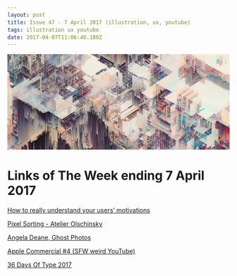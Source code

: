 ```yaml
---
layout: post
title: Issue 47 - 7 April 2017 (illustration, ux, youtube)
tags: illustration ux youtube
date: 2017-04-07T11:06:48.180Z
---
```

![How to really understand your users’ motivations](/assets/uploads/issue-47.png "How to really understand your users’ motivations")

# Links of The Week ending 7 April 2017

<a href="http://blog.invisionapp.com/how-to-understand-user-motivations/" target="_blank">How to really understand your users’ motivations</a>

<a href="https://www.behance.net/olschinsky" target="_blank">Pixel Sorting - Atelier Olschinsky</a>

<a href="http://angeladeane.com/section/333599-Ghost-Photographs.html" target="_blank">Angela Deane, Ghost Photos</a>

<a href="https://www.youtube.com/watch?v=WQl_pLdbwS4" target="_blank">Apple Commercial #4 (SFW weird YouTube)</a>

<a href="https://www.behance.net/gallery/50793429/36-Days-Of-Type-2017" target="_blank">36 Days Of Type 2017</a>